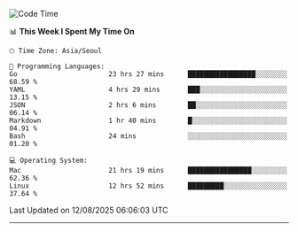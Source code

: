 <!---
[![JS's LinkedIn](https://img.shields.io/badge/LinkedIn-blue?style=for-the-badge&logo=linkedin)](https://www.linkedin.com/in/jaeseung-lee-5a2a32139/) 
[![JS's Notion](https://img.shields.io/badge/Notion-black?style=for-the-badge&logo=notion)](https://bit.ly/ljswiki1) <br><br>
-->
<!-- ![JS's GitHub stats](https://github-readme-stats-lemon-five.vercel.app/api?username=tkxkd0159&hide=contribs,prs,stars,issues&show_icons=true&theme=react&include_all_commits=true)   -->
<!-- ![Top Langs](https://github-readme-stats-lemon-five.vercel.app/api/top-langs/?username=tkxkd0159&layout=compact&hide=jupyter%20notebook,scss,html,css&langs_count=10)  -->


<!--START_SECTION:waka-->
![Code Time](http://img.shields.io/badge/Code%20Time-4%2C175%20hrs%205%20mins-blue)

📊 **This Week I Spent My Time On** 

```text
🕑︎ Time Zone: Asia/Seoul

💬 Programming Languages: 
Go                       23 hrs 27 mins      █████████████████░░░░░░░░   68.59 % 
YAML                     4 hrs 29 mins       ███░░░░░░░░░░░░░░░░░░░░░░   13.15 % 
JSON                     2 hrs 6 mins        ██░░░░░░░░░░░░░░░░░░░░░░░   06.14 % 
Markdown                 1 hr 40 mins        █░░░░░░░░░░░░░░░░░░░░░░░░   04.91 % 
Bash                     24 mins             ░░░░░░░░░░░░░░░░░░░░░░░░░   01.20 % 

💻 Operating System: 
Mac                      21 hrs 19 mins      ████████████████░░░░░░░░░   62.36 % 
Linux                    12 hrs 52 mins      █████████░░░░░░░░░░░░░░░░   37.64 % 
```


 Last Updated on 12/08/2025 06:06:03 UTC
<!--END_SECTION:waka-->

---
<!---
<a href="https://github.com/tkxkd0159/books">
  <img align="center" src="https://github-readme-stats-lemon-five.vercel.app/api/pin/?username=tkxkd0159&repo=books&theme=react" />
</a>
-->

<!---
- 🔭 I’m currently working on ...
- 🌱 I’m currently learning blockchain and distributed network
- 👯 I’m looking to collaborate on ...
- 🤔 I’m looking for help with ...
- 💬 Ask me about ...
- 📫 How to reach me: ...
- 😄 Pronouns: ...
- ⚡ Fun fact: ...
-->
